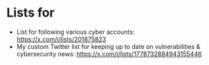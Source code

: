 <h1>Lists for </h1>

- List for following various cyber accounts: https://x.com/i/lists/201875823
- My custom Twitter list for keeping up to date on vulnerabilities & cybersecurity news: https://x.com/i/lists/1778732884943155446

